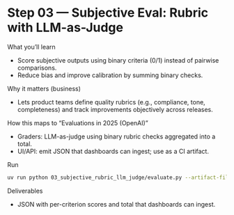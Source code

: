 # Step 03 — Subjective Eval: Rubric with LLM-as-Judge

What you’ll learn
- Score subjective outputs using binary criteria (0/1) instead of pairwise comparisons.
- Reduce bias and improve calibration by summing binary checks.

Why it matters (business)
- Lets product teams define quality rubrics (e.g., compliance, tone, completeness) and track improvements objectively across releases.

How this maps to “Evaluations in 2025 (OpenAI)”
- Graders: LLM-as-judge using binary rubric checks aggregated into a total.
- UI/API: emit JSON that dashboards can ingest; use as a CI artifact.

Run
```bash
uv run python 03_subjective_rubric_llm_judge/evaluate.py --artifact-file sample.txt --rubric-file rubric.txt
```

Deliverables
- JSON with per-criterion scores and total that dashboards can ingest.
